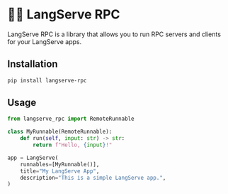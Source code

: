# 🦜️🏓 LangServe RPC

LangServe RPC is a library that allows you to run RPC servers and clients for your LangServe apps.

## Installation

```bash
pip install langserve-rpc
```

## Usage

```python
from langserve_rpc import RemoteRunnable

class MyRunnable(RemoteRunnable):
    def run(self, input: str) -> str:
        return f"Hello, {input}!"

app = LangServe(
    runnables=[MyRunnable()],
    title="My LangServe App",
    description="This is a simple LangServe app.",
)
```
